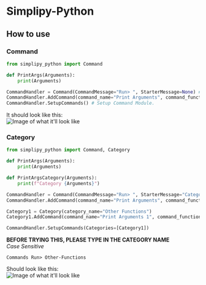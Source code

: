 # Simplipy-Python

## How to use

### **Command**

```python
from simplipy_python import Command

def PrintArgs(Arguments):
    print(Arguments)

CommandHandler = Command(CommandMessage="Run> ", StarterMessage=None) # StarterMessage is Optional.
CommandHandler.AddCommand(command_name="Print Arguments", command_function=PrintArgs)
CommandHandler.SetupCommands() # Setup Command Module.
```

It should look like this:
<br>
![Image of what it'll look like](https://i.imgur.com/9Za6hxE.png "Image of Simplipy")

### **Category**

```python
from simplipy_python import Command, Category

def PrintArgs(Arguments):
    print(Arguments)

def PrintArgsCategory(Arguments):
    print(f"Category {Arguments}")

CommandHandler = Command(CommandMessage="Run> ", StarterMessage="Category Test!!!")
CommandHandler.AddCommand(command_name="Print Arguments", command_function=PrintArgs)

Category1 = Category(category_name="Other Functions")
Category1.AddCommand(command_name="Print Arguments 1", command_function=PrintArgsCategory)

CommandHandler.SetupCommands(Categories=[Category1])
```

**BEFORE TRYING THIS, PLEASE TYPE IN THE CATEGORY NAME**
<br>
_Case Sensitive_

```
Commands Run> Other-Functions
```

Should look like this:
<br>
![Image of what it'll look like](https://i.imgur.com/7jHtD8r.png "Image of Simplipy Category")